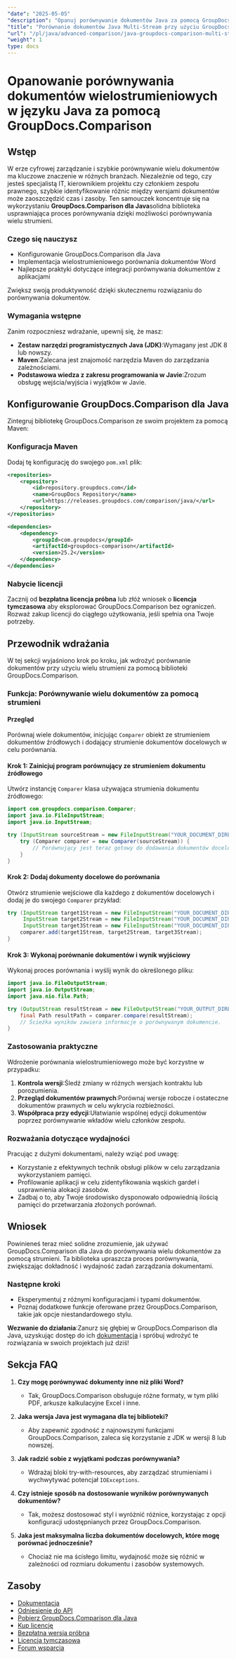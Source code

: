 ```yaml
---
"date": "2025-05-05"
"description": "Opanuj porównywanie dokumentów Java za pomocą GroupDocs.Comparison. Naucz się porównywać wiele dokumentów efektywnie, używając strumieni, aby zwiększyć produktywność."
"title": "Porównanie dokumentów Java Multi-Stream przy użyciu GroupDocs.Comparison&#58; Kompleksowy przewodnik"
"url": "/pl/java/advanced-comparison/java-groupdocs-comparison-multi-stream-document-guide/"
"weight": 1
type: docs
---
```

# Opanowanie porównywania dokumentów wielostrumieniowych w języku Java za pomocą GroupDocs.Comparison

## Wstęp

W erze cyfrowej zarządzanie i szybkie porównywanie wielu dokumentów ma kluczowe znaczenie w różnych branżach. Niezależnie od tego, czy jesteś specjalistą IT, kierownikiem projektu czy członkiem zespołu prawnego, szybkie identyfikowanie różnic między wersjami dokumentów może zaoszczędzić czas i zasoby. Ten samouczek koncentruje się na wykorzystaniu **GroupDocs.Comparison dla Java**solidna biblioteka usprawniająca proces porównywania dzięki możliwości porównywania wielu strumieni.

### Czego się nauczysz
- Konfigurowanie GroupDocs.Comparison dla Java
- Implementacja wielostrumieniowego porównania dokumentów Word
- Najlepsze praktyki dotyczące integracji porównywania dokumentów z aplikacjami

Zwiększ swoją produktywność dzięki skutecznemu rozwiązaniu do porównywania dokumentów.

### Wymagania wstępne

Zanim rozpoczniesz wdrażanie, upewnij się, że masz:
- **Zestaw narzędzi programistycznych Java (JDK)**:Wymagany jest JDK 8 lub nowszy.
- **Maven**:Zalecana jest znajomość narzędzia Maven do zarządzania zależnościami.
- **Podstawowa wiedza z zakresu programowania w Javie**:Zrozum obsługę wejścia/wyjścia i wyjątków w Javie.

## Konfigurowanie GroupDocs.Comparison dla Java

Zintegruj bibliotekę GroupDocs.Comparison ze swoim projektem za pomocą Maven:

### Konfiguracja Maven
Dodaj tę konfigurację do swojego `pom.xml` plik:

```xml
<repositories>
    <repository>
        <id>repository.groupdocs.com</id>
        <name>GroupDocs Repository</name>
        <url>https://releases.groupdocs.com/comparison/java/</url>
    </repository>
</repositories>

<dependencies>
    <dependency>
        <groupId>com.groupdocs</groupId>
        <artifactId>groupdocs-comparison</artifactId>
        <version>25.2</version>
    </dependency>
</dependencies>
```

### Nabycie licencji
Zacznij od **bezpłatna licencja próbna** lub złóż wniosek o **licencja tymczasowa** aby eksplorować GroupDocs.Comparison bez ograniczeń. Rozważ zakup licencji do ciągłego użytkowania, jeśli spełnia ona Twoje potrzeby.

## Przewodnik wdrażania

W tej sekcji wyjaśniono krok po kroku, jak wdrożyć porównanie dokumentów przy użyciu wielu strumieni za pomocą biblioteki GroupDocs.Comparison.

### Funkcja: Porównywanie wielu dokumentów za pomocą strumieni

#### Przegląd
Porównaj wiele dokumentów, inicjując `Comparer` obiekt ze strumieniem dokumentów źródłowych i dodający strumienie dokumentów docelowych w celu porównania.

#### Krok 1: Zainicjuj program porównujący ze strumieniem dokumentu źródłowego
Utwórz instancję `Comparer` klasa używająca strumienia dokumentu źródłowego:

```java
import com.groupdocs.comparison.Comparer;
import java.io.FileInputStream;
import java.io.InputStream;

try (InputStream sourceStream = new FileInputStream("YOUR_DOCUMENT_DIRECTORY/SOURCE_WORD")) {
    try (Comparer comparer = new Comparer(sourceStream)) {
        // Porównujący jest teraz gotowy do dodawania dokumentów docelowych.
    }
}
```

#### Krok 2: Dodaj dokumenty docelowe do porównania
Otwórz strumienie wejściowe dla każdego z dokumentów docelowych i dodaj je do swojego `Comparer` przykład:

```java
try (InputStream target1Stream = new FileInputStream("YOUR_DOCUMENT_DIRECTORY/TARGET1_WORD"),
     InputStream target2Stream = new FileInputStream("YOUR_DOCUMENT_DIRECTORY/TARGET2_WORD"),
     InputStream target3Stream = new FileInputStream("YOUR_DOCUMENT_DIRECTORY/TARGET3_WORD")) {
    comparer.add(target1Stream, target2Stream, target3Stream);
}
```

#### Krok 3: Wykonaj porównanie dokumentów i wynik wyjściowy
Wykonaj proces porównania i wyślij wynik do określonego pliku:

```java
import java.io.FileOutputStream;
import java.io.OutputStream;
import java.nio.file.Path;

try (OutputStream resultStream = new FileOutputStream("YOUR_OUTPUT_DIRECTORY/CompareMultipleDocumentsResult")) {
    final Path resultPath = comparer.compare(resultStream);
    // Ścieżka wyników zawiera informacje o porównywanym dokumencie.
}
```

### Zastosowania praktyczne

Wdrożenie porównania wielostrumieniowego może być korzystne w przypadku:
1. **Kontrola wersji**:Śledź zmiany w różnych wersjach kontraktu lub porozumienia.
2. **Przegląd dokumentów prawnych**:Porównaj wersje robocze i ostateczne dokumentów prawnych w celu wykrycia rozbieżności.
3. **Współpraca przy edycji**:Ułatwianie wspólnej edycji dokumentów poprzez porównywanie wkładów wielu członków zespołu.

### Rozważania dotyczące wydajności
Pracując z dużymi dokumentami, należy wziąć pod uwagę:
- Korzystanie z efektywnych technik obsługi plików w celu zarządzania wykorzystaniem pamięci.
- Profilowanie aplikacji w celu zidentyfikowania wąskich gardeł i usprawnienia alokacji zasobów.
- Zadbaj o to, aby Twoje środowisko dysponowało odpowiednią ilością pamięci do przetwarzania złożonych porównań.

## Wniosek

Powinieneś teraz mieć solidne zrozumienie, jak używać GroupDocs.Comparison dla Java do porównywania wielu dokumentów za pomocą strumieni. Ta biblioteka upraszcza proces porównywania, zwiększając dokładność i wydajność zadań zarządzania dokumentami.

### Następne kroki
- Eksperymentuj z różnymi konfiguracjami i typami dokumentów.
- Poznaj dodatkowe funkcje oferowane przez GroupDocs.Comparison, takie jak opcje niestandardowego stylu.

**Wezwanie do działania**:Zanurz się głębiej w GroupDocs.Comparison dla Java, uzyskując dostęp do ich [dokumentacja](https://docs.groupdocs.com/comparison/java/) i spróbuj wdrożyć te rozwiązania w swoich projektach już dziś!

## Sekcja FAQ

1. **Czy mogę porównywać dokumenty inne niż pliki Word?**
   - Tak, GroupDocs.Comparison obsługuje różne formaty, w tym pliki PDF, arkusze kalkulacyjne Excel i inne.

2. **Jaka wersja Java jest wymagana dla tej biblioteki?**
   - Aby zapewnić zgodność z najnowszymi funkcjami GroupDocs.Comparison, zaleca się korzystanie z JDK w wersji 8 lub nowszej.

3. **Jak radzić sobie z wyjątkami podczas porównywania?**
   - Wdrażaj bloki try-with-resources, aby zarządzać strumieniami i wychwytywać potencjał `IOExceptions`.

4. **Czy istnieje sposób na dostosowanie wyników porównywanych dokumentów?**
   - Tak, możesz dostosować styl i wyróżnić różnice, korzystając z opcji konfiguracji udostępnianych przez GroupDocs.Comparison.

5. **Jaka jest maksymalna liczba dokumentów docelowych, które mogę porównać jednocześnie?**
   - Chociaż nie ma ścisłego limitu, wydajność może się różnić w zależności od rozmiaru dokumentu i zasobów systemowych.

## Zasoby
- [Dokumentacja](https://docs.groupdocs.com/comparison/java/)
- [Odniesienie do API](https://reference.groupdocs.com/comparison/java/)
- [Pobierz GroupDocs.Comparison dla Java](https://releases.groupdocs.com/comparison/java/)
- [Kup licencję](https://purchase.groupdocs.com/buy)
- [Bezpłatna wersja próbna](https://releases.groupdocs.com/comparison/java/)
- [Licencja tymczasowa](https://purchase.groupdocs.com/temporary-license/)
- [Forum wsparcia](https://forum.groupdocs.com/c/comparison)